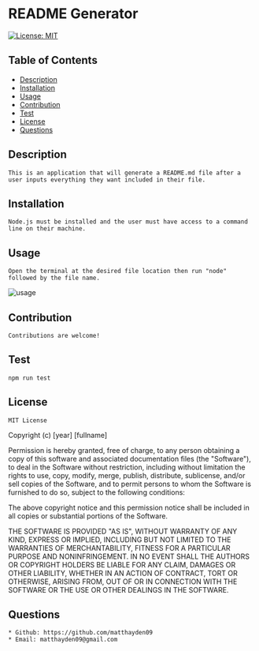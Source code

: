 
# README Generator
[![License: MIT](https://img.shields.io/badge/License-MIT-yellow.svg)](https://opensource.org/licenses/MIT)
## Table of Contents
* [Description](#description)
* [Installation](#installation)
* [Usage](#usage)
* [Contribution](#contribution)
* [Test](#test)
* [License](#license)
* [Questions](#questions)
## Description
    This is an application that will generate a README.md file after a user inputs everything they want included in their file.
## Installation
    Node.js must be installed and the user must have access to a command line on their machine.
## Usage
    Open the terminal at the desired file location then run "node" followed by the file name.
    
![usage](https://github.com/matthayden09/readme_generator/assets/usage.png)
## Contribution
    Contributions are welcome!
## Test
    npm run test
## License
    MIT License
  
  Copyright (c) [year] [fullname]
  
  Permission is hereby granted, free of charge, to any person obtaining a copy
  of this software and associated documentation files (the "Software"), to deal
  in the Software without restriction, including without limitation the rights
  to use, copy, modify, merge, publish, distribute, sublicense, and/or sell
  copies of the Software, and to permit persons to whom the Software is
  furnished to do so, subject to the following conditions:
  
  The above copyright notice and this permission notice shall be included in all
  copies or substantial portions of the Software.
  
  THE SOFTWARE IS PROVIDED "AS IS", WITHOUT WARRANTY OF ANY KIND, EXPRESS OR
  IMPLIED, INCLUDING BUT NOT LIMITED TO THE WARRANTIES OF MERCHANTABILITY,
  FITNESS FOR A PARTICULAR PURPOSE AND NONINFRINGEMENT. IN NO EVENT SHALL THE
  AUTHORS OR COPYRIGHT HOLDERS BE LIABLE FOR ANY CLAIM, DAMAGES OR OTHER
  LIABILITY, WHETHER IN AN ACTION OF CONTRACT, TORT OR OTHERWISE, ARISING FROM,
  OUT OF OR IN CONNECTION WITH THE SOFTWARE OR THE USE OR OTHER DEALINGS IN THE
  SOFTWARE.
## Questions
    * Github: https://github.com/matthayden09
    * Email: matthayden09@gmail.com
  